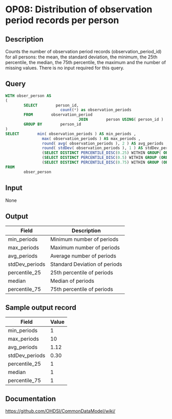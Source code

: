 # OP08: Distribution of observation period records per person

## Description
Counts the number of observation period records (observation_period_id) for all persons: the mean, the standard deviation, the minimum, the 25th percentile, the median, the 75th percentile, the maximum and the number of missing values. There is no input required for this query.

## Query
```sql
WITH obser_person AS
(
        SELECT        person_id,
                        count(*) as observation_periods
        FROM        observation_period
                                JOIN        person USING( person_id )
        GROUP BY        person_id
)
SELECT        min( observation_periods ) AS min_periods ,
                max( observation_periods ) AS max_periods ,
                round( avg( observation_periods ), 2 ) AS avg_periods ,
                round( stdDev( observation_periods ), 1 ) AS stdDev_periods ,
                (SELECT DISTINCT PERCENTILE_DISC(0.25) WITHIN GROUP( ORDER BY observation_periods ) OVER() FROM obser_person) AS percentile_25 ,
                (SELECT DISTINCT PERCENTILE_DISC(0.5) WITHIN GROUP (ORDER BY observation_periods ) OVER() FROM obser_person) AS median ,
                (SELECT DISTINCT PERCENTILE_DISC(0.75) WITHIN GROUP (ORDER BY observation_periods ) OVER() FROM obser_person) AS percentile_75
FROM
        obser_person
```

## Input

None

## Output

| Field |  Description |
| --- | --- |
|  min_periods |  Minimum number of periods  |
|  max_periods |  Maximum number of periods |
|  avg_periods |  Average number of periods |
|  stdDev_periods |  Standard Deviation of periods |
|  percentile_25 |  25th percentile of periods |
|  median |  Median of periods |
|  percentile_75 |  75th percentile of periods |

## Sample output record

| Field |  Value |
| --- | --- |
|  min_periods |  1 |
|  max_periods |  10 |
|  avg_periods |  1.12 |
|  stdDev_periods |  0.30 |
|  percentile_25 |  1 |
|  median |  1 |
|  percentile_75 |  1  |


## Documentation
https://github.com/OHDSI/CommonDataModel/wiki/

